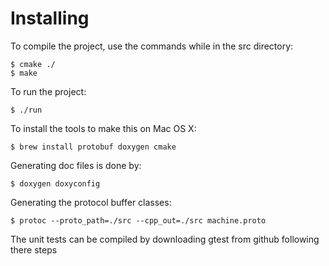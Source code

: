 


# Installing

To compile the project, use the commands while in the src directory:

```shell
$ cmake ./
$ make
```

To run the project:

```shell
$ ./run
```

To install the tools to make this on Mac OS X:

```shell
$ brew install protobuf doxygen cmake
```

Generating doc files is done by:

```shell
$ doxygen doxyconfig
```


Generating the protocol buffer classes:
```shell
$ protoc --proto_path=./src --cpp_out=./src machine.proto
```

The unit tests can be compiled by downloading gtest from github following there steps
